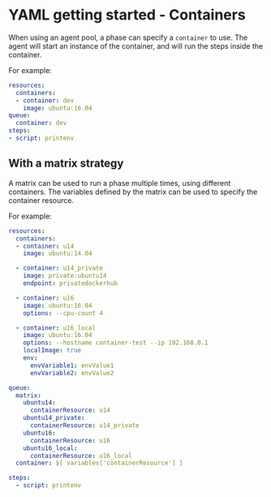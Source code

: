 # YAML getting started - Containers

When using an agent pool, a phase can specify a `container` to use. The agent will start
an instance of the container, and will run the steps inside the container.

For example:

```yaml
resources:
  containers:
  - container: dev
    image: ubuntu:16.04
queue:
  container: dev
steps:
- script: printenv
```

## With a matrix strategy

A matrix can be used to run a phase multiple times, using different containers.
The variables defined by the matrix can be used to specify the container resource.

For example:

```yaml
resources:
  containers:
  - container: u14
    image: ubuntu:14.04

  - container: u14_private
    image: private:ubuntu14
    endpoint: privatedockerhub

  - container: u16
    image: ubuntu:16.04
    options: --cpu-count 4

  - container: u16_local
    image: ubuntu:16.04
    options: --hostname container-test --ip 192.168.0.1
    localImage: true
    env:
      envVariable1: envValue1
      envVariable2: envValue2

queue:
  matrix:
    ubuntu14:
      containerResource: u14
    ubuntu14_private:
      containerResource: u14_private
    ubuntu16:
      containerResource: u16
    ubuntu16_local:
      containerResource: u16_local
  container: $[ variables['containerResource'] ]

steps:
  - script: printenv
```

